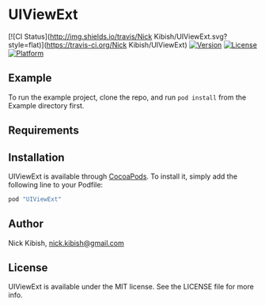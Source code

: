 # UIViewExt

[![CI Status](http://img.shields.io/travis/Nick Kibish/UIViewExt.svg?style=flat)](https://travis-ci.org/Nick Kibish/UIViewExt)
[![Version](https://img.shields.io/cocoapods/v/UIViewExt.svg?style=flat)](http://cocoapods.org/pods/UIViewExt)
[![License](https://img.shields.io/cocoapods/l/UIViewExt.svg?style=flat)](http://cocoapods.org/pods/UIViewExt)
[![Platform](https://img.shields.io/cocoapods/p/UIViewExt.svg?style=flat)](http://cocoapods.org/pods/UIViewExt)

## Example

To run the example project, clone the repo, and run `pod install` from the Example directory first.

## Requirements

## Installation

UIViewExt is available through [CocoaPods](http://cocoapods.org). To install
it, simply add the following line to your Podfile:

```ruby
pod "UIViewExt"
```

## Author

Nick Kibish, nick.kibish@gmail.com

## License

UIViewExt is available under the MIT license. See the LICENSE file for more info.

